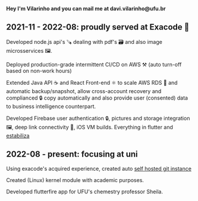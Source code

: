 **Hey I'm Vilarinho and you can mail me at davi.vilarinho\@ufu.br**

2021-11 - 2022-08: proudly served at Exacode 🚀
----------------------------------------------

Developed node.js api's 🪚 dealing with pdf's 🗃️ and also image microsservices 🖼️.

Deployed production-grade intermittent CI/CD on AWS ⚒️ (auto turn-off based on non-work hours)

Extended Java API ☕ and React Front-end ⚛️ to scale AWS RDS 💾 and automatic backup/snapshot, allow cross-account recovery and complianced 🔒 copy automatically and also provide user (consented) data to business intelligence counterpart.

Developed Firebase user authentication 🔒, pictures and storage integration 🖼️, deep link connectivity 🔗, iOS VM builds. 
Everything in flutter and [estabiliza](https://play.google.com/store/apps/details?id=br.com.exacode.estabiliza&hl=en&gl=us)

2022-08 - present: focusing at uni
----------------------------------



Using exacode\'s acquired experience, created auto [self hosted git instance](https://docs.gitea.io/)

Created (Linux) kernel module with academic purposes.

Developed flutterfire app for UFU's chemestry professor Sheila.
